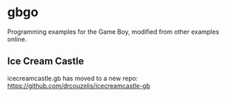 # gbgo
Programming examples for the Game Boy, modified from other examples online.

## Ice Cream Castle
icecreamcastle.gb has moved to a new repo: https://github.com/drcouzelis/icecreamcastle-gb
